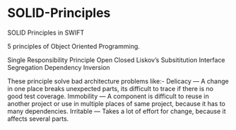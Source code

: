 # SOLID-Principles
SOLID Principles in SWIFT

5 principles of Object Oriented Programming.

Single Responsibility Principle
Open Closed
Liskov’s Subsititution
Interface Segregation
Dependency Inversion

These principle solve bad architecture problems like:- 
Delicacy — A change in one place breaks unexpected parts, its difficult to trace if there is no good test coverage.
Immobility — A component is difficult to reuse in another project or use in multiple places of same project, because it has to many dependencies.
Irritable — Takes a lot of effort for change, because it affects several parts.
